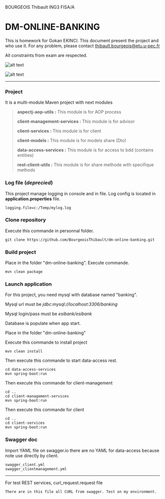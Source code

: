 BOURGEOIS Thibault ING3 FISA/A

DM-ONLINE-BANKING
===================

This is homework for Gokan EKINCI.
This document present the project and who use it.
For any problem, please contact thibault.bourgeois@etu.u-pec.fr

All constraints from exam are respected.

![alt text](http://url/to/img.png)

![alt text](http://url/to/img.png)

----------

### <i class="icon-folder-open"></i> Project

It is a multi-module Maven project with next modules


> **aspectj-aop-utils :**
>This module is for AOP process
>
> **client-management-services :**
>This module is for advisor
>
> **client-services :**
>This module is for client
>
> **client-models :**
>This module is for models share (Dto)
>
> **data-access-services :**
>This module is for access to bdd (contains entities)
>
> **rest-client-utils :**
>This module is for share methode with specifique methods


### <i class="icon-file"></i> Log file (*deprecied*)
This project manage logging in console and in file. Log config is located in **application.properties** file.

    logging.file=c:/Temp/mylog.log

### <i class="icon-download"></i> Clone repository
Execute this commande in personnal folder.

    git clone https://github.com/BourgeoisThibault/dm-online-banking.git

### <i class="icon-cog"></i> Build project
Place in the folder "dm-online-banking". Execute commande.

    mvn clean package

### <i class="icon-cog"></i> Launch application
For this project, you need mysql with database named "banking".

Mysql url must be *jdbc:mysql://localhost:3306/banking*

Mysql login/pass must be *esibank/esibank*

Database is populate when app start.

Place in the folder "dm-online-banking"  

 Execute this commande to install project
 
	mvn clean install

 Then execute this commande to start data-access rest.

    cd data-access-services
	mvn spring-boot:run
    
 Then execute this commande for client-management
 
	cd ..
    cd client-management-services
	mvn spring-boot:run

 Then execute this commande for client
 
	cd ..
    cd client-services
	mvn spring-boot:run

### <i class="icon-cog"></i> Swagger doc
Import YAML file on swagger.io there are no YAML for data-access because note use directly by client.

    swagger_client.yml
    swagger_clientmanagement.yml

----------

For test REST services, curl_request.request file

    There are in this file all CURL from swagger. Test on my environment.
